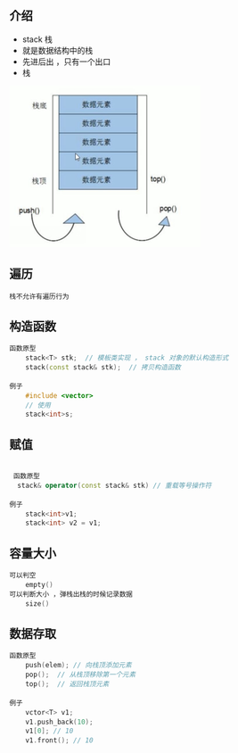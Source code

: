 ## 介绍

* stack 栈
* 就是数据结构中的栈
* 先进后出 ，只有一个出口
* 栈

![image-20210131124312431](image-20210131124312431.png)

## 遍历

```c++
栈不允许有遍历行为
```

## 构造函数

```c++
函数原型
	stack<T> stk;  // 模板类实现 ， stack 对象的默认构造形式
	stack(const stack& stk);  // 拷贝构造函数

例子
	#include <vector>
    // 使用
    stack<int>s;
```



## 赋值

```c++

 函数原型
  stack& operator(const stack& stk) // 重载等号操作符

例子
    stack<int>v1;
	stack<int> v2 = v1;
```



## 容量大小

```c++
可以判空
    empty()
可以判断大小 ，弹栈出栈的时候记录数据
    size()
```

## 数据存取

```c++
函数原型
	push(elem); // 向栈顶添加元素
	pop();  // 从栈顶移除第一个元素
	top();  // 返回栈顶元素

例子
    vctor<T> v1;
	v1.push_back(10);
	v1[0]; // 10
	v1.front(); // 10
```



